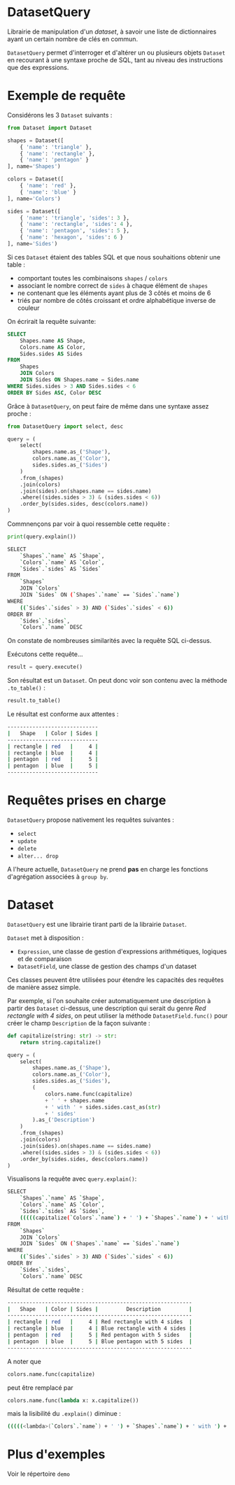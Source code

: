 # DatasetQuery

Librairie de manipulation d'un *dataset*, à savoir une liste de dictionnaires ayant un certain nombre de clés en commun.

`DatasetQuery` permet d'interroger et d'altérer un ou plusieurs objets `Dataset` en recourant à une syntaxe proche de SQL, tant au niveau des instructions que des expressions.

# Exemple de requête

Considérons les 3 `Dataset` suivants :
```python
from Dataset import Dataset

shapes = Dataset([
    { 'name': 'triangle' },
    { 'name': 'rectangle' },
    { 'name': 'pentagon' }
], name='Shapes')

colors = Dataset([
    { 'name': 'red' },
    { 'name': 'blue' }
], name='Colors')

sides = Dataset([
    { 'name': 'triangle', 'sides': 3 },
    { 'name': 'rectangle', 'sides': 4 },
    { 'name': 'pentagon', 'sides': 5 },
    { 'name': 'hexagon', 'sides': 6 }
], name='Sides')
```

Si ces `Dataset` étaient des tables SQL et que nous souhaitions obtenir une table :

- comportant toutes les combinaisons `shapes` / `colors`
- associant le nombre correct de `sides` à chaque élément de `shapes`
- ne contenant que les éléments ayant plus de 3 côtés et moins de 6
- triés par nombre de côtés croissant et ordre alphabétique inverse de couleur

On écrirait la requête suivante:
```SQL
SELECT
    Shapes.name AS Shape,
    Colors.name AS Color,
    Sides.sides AS Sides
FROM
    Shapes
    JOIN Colors
    JOIN Sides ON Shapes.name = Sides.name
WHERE Sides.sides > 3 AND Sides.sides < 6
ORDER BY Sides ASC, Color DESC
```

Grâce à `DatasetQuery`, on peut faire de même dans une syntaxe assez proche :
```python
from DatasetQuery import select, desc

query = (
    select(
        shapes.name.as_('Shape'),
        colors.name.as_('Color'),
        sides.sides.as_('Sides')
    )
    .from_(shapes)
    .join(colors)
    .join(sides).on(shapes.name == sides.name)
    .where((sides.sides > 3) & (sides.sides < 6))
    .order_by(sides.sides, desc(colors.name))
)
```
Commnençons par voir à quoi ressemble cette requête :
```python
print(query.explain())
```
```bash
SELECT
    `Shapes`.`name` AS `Shape`,
    `Colors`.`name` AS `Color`,
    `Sides`.`sides` AS `Sides`
FROM
    `Shapes`
    JOIN `Colors`
    JOIN `Sides` ON (`Shapes`.`name` == `Sides`.`name`)
WHERE
    ((`Sides`.`sides` > 3) AND (`Sides`.`sides` < 6))
ORDER BY
    `Sides`.`sides`,
    `Colors`.`name` DESC
```
On constate de nombreuses similarités avec la requête SQL ci-dessus.

Exécutons cette requête...

```python
result = query.execute()
```

Son résultat est un `Dataset`. On peut donc voir son contenu avec la méthode `.to_table()` :

```python
result.to_table()
```

Le résultat est conforme aux attentes :
```bash
-----------------------------
|   Shape   | Color | Sides |
-----------------------------
| rectangle | red   |     4 |
| rectangle | blue  |     4 |
| pentagon  | red   |     5 |
| pentagon  | blue  |     5 |
-----------------------------
```

# Requêtes prises en charge
`DatasetQuery` propose nativement les requêtes suivantes :
- `select`
- `update`
- `delete`
- `alter... drop`

A l'heure actuelle, `DatasetQuery` ne prend **pas** en charge les fonctions d'agrégation associées à `group by`.

# Dataset
`DatasetQuery` est une librairie tirant parti de la librairie `Dataset`.

`Dataset` met à disposition :
- `Expression`, une classe de gestion d'expressions arithmétiques, logiques et de comparaison
- `DatasetField`, une classe de gestion des champs d'un dataset

Ces classes peuvent être utilisées pour étendre les capacités des requêtes de manière assez simple.

Par exemple, si l'on souhaite créer automatiquement une description à partir des `Dataset` ci-dessus, une description qui serait du genre *Red rectangle with 4 sides*, on peut utiliser la méthode `DatasetField.func()` pour créer le champ `Description` de la façon suivante :
```python
def capitalize(string: str) -> str:
    return string.capitalize()

query = (
    select(
        shapes.name.as_('Shape'),
        colors.name.as_('Color'),
        sides.sides.as_('Sides'),
        (
            colors.name.func(capitalize)
            + ' ' + shapes.name
            + ' with ' + sides.sides.cast_as(str)
            + ' sides'
        ).as_('Description')
    )
    .from_(shapes)
    .join(colors)
    .join(sides).on(shapes.name == sides.name)
    .where((sides.sides > 3) & (sides.sides < 6))
    .order_by(sides.sides, desc(colors.name))
)
```

Visualisons la requête avec `query.explain()`:
```bash
SELECT
    `Shapes`.`name` AS `Shape`,
    `Colors`.`name` AS `Color`,
    `Sides`.`sides` AS `Sides`,
    (((((capitalize(`Colors`.`name`) + ' ') + `Shapes`.`name`) + ' with ') + CAST(`Sides`.`sides` AS str)) + ' sides') AS `Description`
FROM
    `Shapes`
    JOIN `Colors`
    JOIN `Sides` ON (`Shapes`.`name` == `Sides`.`name`)
WHERE
    ((`Sides`.`sides` > 3) AND (`Sides`.`sides` < 6))
ORDER BY
    `Sides`.`sides`,
    `Colors`.`name` DESC
```

Résultat de cette requête :
```bash
-----------------------------------------------------------
|   Shape   | Color | Sides |         Description         |
-----------------------------------------------------------
| rectangle | red   |     4 | Red rectangle with 4 sides  |
| rectangle | blue  |     4 | Blue rectangle with 4 sides |
| pentagon  | red   |     5 | Red pentagon with 5 sides   |
| pentagon  | blue  |     5 | Blue pentagon with 5 sides  |
-----------------------------------------------------------
```

A noter que
```python
colors.name.func(capitalize)
```
peut être remplacé par
```python
colors.name.func(lambda x: x.capitalize())
```
mais la lisibilité du `.explain()` diminue :
```bash
(((((<lambda>(`Colors`.`name`) + ' ') + `Shapes`.`name`) + ' with ') + CAST(`Sides`.`sides` AS str)) + ' sides') AS `Description`
```

# Plus d'exemples
Voir le répertoire `demo`